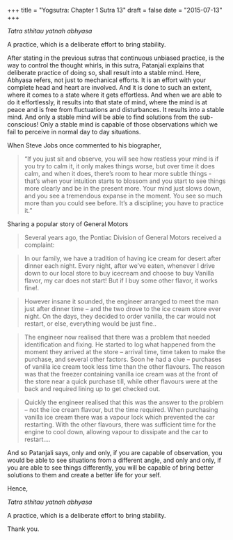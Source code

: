 +++
title = "Yogsutra: Chapter 1 Sutra 13"
draft = false
date = "2015-07-13"
+++

_Tatra sthitau yatnah abhyasa_

A practice, which is a deliberate effort to bring stability.

After stating in the previous sutras that continuous unbiased practice, is the way to control the thought whirls, in this sutra, Patanjali explains that deliberate practice of doing so, shall result into a stable mind. Here, Abhyasa refers, not just to mechanical efforts. It is an effort with your complete head and heart are involved. And it is done to such an extent, where it comes to a state where it gets effortless. And when we are able to do it effortlessly, it results into that state of mind, where the mind is at peace and is free from fluctuations and disturbances. It results into a stable mind. And only a stable mind will be able to find solutions from the sub-conscious! Only a stable mind is capable of those observations which we fail to perceive in normal day to day situations. 

When Steve Jobs once commented to his biographer, 

> “If you just sit and observe, you will see how restless your mind is if you try to calm it, it only makes things worse, but over time it does calm, and when it does, there’s room to hear more subtle things - that’s when your intuition starts to blossom and you start to see things more clearly and be in the present more. Your mind just slows down, and you see a tremendous expanse in the moment. You see so much more than you could see before. It’s a discipline; you have to practice it.”

Sharing a popular story of General Motors

> Several years ago, the Pontiac Division of General Motors received a complaint:

> In our family, we have a tradition of having ice cream for desert after dinner each night. Every night, after we’ve eaten, whenever I drive down to our local store to buy icecream and choose to buy Vanilla flavor, my car does not start! But if I buy some other flavor, it works fine!.

> However insane it sounded, the engineer arranged to meet the man just after dinner time – and the two drove to the ice cream store ever night. On the days, they decided to order vanilla, the car would not restart, or else, everything would be just fine..

> The engineer now realised that there was a problem that needed identification and fixing. He started to log what happened from the moment they arrived at the store – arrival time, time taken to make the purchase, and several other factors. Soon he had a clue – purchases of vanilla ice cream took less time than the other flavours. The reason was that the freezer containing vanilla ice cream was at the front of the store near a quick purchase till, while other flavours were at the back and required lining up to get checked out.

> Quickly the engineer realised that this was the answer to the problem – not the ice cream flavour, but the time required. When purchasing vanilla ice cream there was a vapour lock which prevented the car restarting. With the other flavours, there was sufficient time for the engine to cool down, allowing vapour to dissipate and the car to restart….

And so Patanjali says, only and only, if you are capable of observation, you would be able to see situations from a different angle, and only and only, if you are able to see things differently, you will be capable of bring better solutions to them and create a better life for your self.

Hence,

_Tatra sthitau yatnah abhyasa_

A practice, which is a deliberate effort to bring stability.

Thank you.
